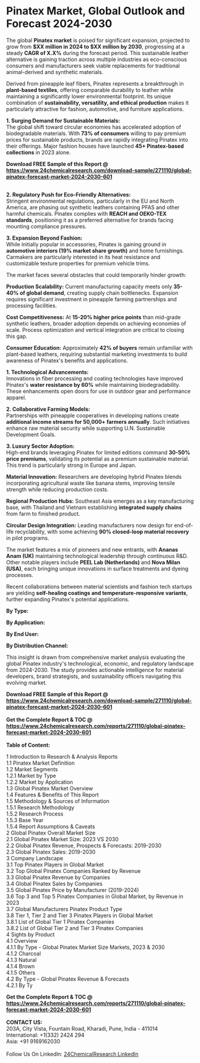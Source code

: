 <h1>Pinatex Market, Global Outlook and Forecast 2024-2030</h1><p>The global <strong>Pinatex market</strong> is poised for significant expansion, projected to grow from <strong>$XX million in 2024 to $XX million by 2030</strong>, progressing at a steady <strong>CAGR of X.X%</strong> during the forecast period. This sustainable leather alternative is gaining traction across multiple industries as eco-conscious consumers and manufacturers seek viable replacements for traditional animal-derived and synthetic materials.</p><p>Derived from pineapple leaf fibers, Pinatex represents a breakthrough in <strong>plant-based textiles</strong>, offering comparable durability to leather while maintaining a significantly lower environmental footprint. Its unique combination of <strong>sustainability, versatility, and ethical production</strong> makes it particularly attractive for fashion, automotive, and furniture applications.</p><p><strong>1. Surging Demand for Sustainable Materials:</strong><br>
The global shift toward circular economies has accelerated adoption of biodegradable materials. With <strong>73% of consumers</strong> willing to pay premium prices for sustainable products, brands are rapidly integrating Pinatex into their offerings. Major fashion houses have launched <strong>45+ Pinatex-based collections</strong> in 2023 alone.</p><div><b>Download FREE Sample of this Report @ 
            <a href="https://www.24chemicalresearch.com/download-sample/271110/global-pinatex-forecast-market-2024-2030-601">
            https://www.24chemicalresearch.com/download-sample/271110/global-pinatex-forecast-market-2024-2030-601</a></b></div><br><p><strong>2. Regulatory Push for Eco-Friendly Alternatives:</strong><br>
Stringent environmental regulations, particularly in the EU and North America, are phasing out synthetic leathers containing PFAS and other harmful chemicals. Pinatex complies with <strong>REACH and OEKO-TEX standards</strong>, positioning it as a preferred alternative for brands facing mounting compliance pressures.</p><p><strong>3. Expansion Beyond Fashion:</strong><br>
While initially popular in accessories, Pinatex is gaining ground in <strong>automotive interiors (19% market share growth)</strong> and home furnishings. Carmakers are particularly interested in its heat resistance and customizable texture properties for premium vehicle trims.</p><p>The market faces several obstacles that could temporarily hinder growth:</p><p><strong>Production Scalability:</strong> Current manufacturing capacity meets only <strong>35-40% of global demand</strong>, creating supply chain bottlenecks. Expansion requires significant investment in pineapple farming partnerships and processing facilities.</p><p><strong>Cost Competitiveness:</strong> At <strong>15-20% higher price points</strong> than mid-grade synthetic leathers, broader adoption depends on achieving economies of scale. Process optimization and vertical integration are critical to closing this gap.</p><p><strong>Consumer Education:</strong> Approximately <strong>42% of buyers</strong> remain unfamiliar with plant-based leathers, requiring substantial marketing investments to build awareness of Pinatex's benefits and applications.</p><p><strong>1. Technological Advancements:</strong><br>
Innovations in fiber processing and coating technologies have improved Pinatex's <strong>water resistance by 60%</strong> while maintaining biodegradability. These enhancements open doors for use in outdoor gear and performance apparel.</p><p><strong>2. Collaborative Farming Models:</strong><br>
Partnerships with pineapple cooperatives in developing nations create <strong>additional income streams for 50,000+ farmers annually</strong>. Such initiatives enhance raw material security while supporting U.N. Sustainable Development Goals.</p><p><strong>3. Luxury Sector Adoption:</strong><br>
High-end brands leveraging Pinatex for limited editions command <strong>30-50% price premiums</strong>, validating its potential as a premium sustainable material. This trend is particularly strong in Europe and Japan.</p><p><strong>Material Innovation:</strong> Researchers are developing hybrid Pinatex blends incorporating agricultural waste like banana stems, improving tensile strength while reducing production costs.</p><p><strong>Regional Production Hubs:</strong> Southeast Asia emerges as a key manufacturing base, with Thailand and Vietnam establishing <strong>integrated supply chains</strong> from farm to finished product.</p><p><strong>Circular Design Integration:</strong> Leading manufacturers now design for end-of-life recyclability, with some achieving <strong>90% closed-loop material recovery</strong> in pilot programs.</p><p>The market features a mix of pioneers and new entrants, with <strong>Ananas Anam (UK)</strong> maintaining technological leadership through continuous R&amp;D. Other notable players include <strong>PEEL Lab (Netherlands)</strong> and <strong>Nova Milan (USA)</strong>, each bringing unique innovations in surface treatments and dyeing processes.</p><p>Recent collaborations between material scientists and fashion tech startups are yielding <strong>self-healing coatings and temperature-responsive variants</strong>, further expanding Pinatex's potential applications.</p><p><strong>By Type:</strong></p><p><strong>By Application:</strong></p><p><strong>By End User:</strong></p><p><strong>By Distribution Channel:</strong></p><p>This insight is drawn from comprehensive market analysis evaluating the global Pinatex industry's technological, economic, and regulatory landscape from 2024-2030. The study provides actionable intelligence for material developers, brand strategists, and sustainability officers navigating this evolving market.</p><div><b>Download FREE Sample of this Report @ 
            <a href="https://www.24chemicalresearch.com/download-sample/271110/global-pinatex-forecast-market-2024-2030-601">
            https://www.24chemicalresearch.com/download-sample/271110/global-pinatex-forecast-market-2024-2030-601</a></b></div><br><div><b>Get the Complete Report & TOC @ 
            <a href="https://www.24chemicalresearch.com/reports/271110/global-pinatex-forecast-market-2024-2030-601">
            https://www.24chemicalresearch.com/reports/271110/global-pinatex-forecast-market-2024-2030-601</a></b></div><br>
            <b>Table of Content:</b><p>1 Introduction to Research & Analysis Reports<br />
    1.1 Pinatex Market Definition<br />
    1.2 Market Segments<br />
        1.2.1 Market by Type<br />
        1.2.2 Market by Application<br />
    1.3 Global Pinatex Market Overview<br />
    1.4 Features & Benefits of This Report<br />
    1.5 Methodology & Sources of Information<br />
        1.5.1 Research Methodology<br />
        1.5.2 Research Process<br />
        1.5.3 Base Year<br />
        1.5.4 Report Assumptions & Caveats<br />
2 Global Pinatex Overall Market Size<br />
    2.1 Global Pinatex Market Size: 2023 VS 2030<br />
    2.2 Global Pinatex Revenue, Prospects & Forecasts: 2019-2030<br />
    2.3 Global Pinatex Sales: 2019-2030<br />
3 Company Landscape<br />
    3.1 Top Pinatex Players in Global Market<br />
    3.2 Top Global Pinatex Companies Ranked by Revenue<br />
    3.3 Global Pinatex Revenue by Companies<br />
    3.4 Global Pinatex Sales by Companies<br />
    3.5 Global Pinatex Price by Manufacturer (2019-2024)<br />
    3.6 Top 3 and Top 5 Pinatex Companies in Global Market, by Revenue in 2023<br />
    3.7 Global Manufacturers Pinatex Product Type<br />
    3.8 Tier 1, Tier 2 and Tier 3 Pinatex Players in Global Market<br />
        3.8.1 List of Global Tier 1 Pinatex Companies<br />
        3.8.2 List of Global Tier 2 and Tier 3 Pinatex Companies<br />
4 Sights by Product<br />
    4.1 Overview<br />
        4.1.1 By Type - Global Pinatex Market Size Markets, 2023 & 2030<br />
        4.1.2 Charcoal<br />
        4.1.3 Natural<br />
        4.1.4 Brown<br />
        4.1.5 Others<br />
    4.2 By Type - Global Pinatex Revenue & Forecasts<br />
        4.2.1 By Ty</p><div><b>Get the Complete Report & TOC @ 
            <a href="https://www.24chemicalresearch.com/reports/271110/global-pinatex-forecast-market-2024-2030-601">
            https://www.24chemicalresearch.com/reports/271110/global-pinatex-forecast-market-2024-2030-601</a></b></div><br><b>CONTACT US:</b><br>
            203A, City Vista, Fountain Road, Kharadi, Pune, India - 411014<br>
            International: +1(332) 2424 294<br>
            Asia: +91 9169162030 <br><br>
            Follow Us On LinkedIn: <a href="https://www.linkedin.com/company/24chemicalresearch/">24ChemicalResearch LinkedIn</a>
